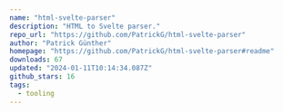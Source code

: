 ```yaml
---
name: "html-svelte-parser"
description: "HTML to Svelte parser."
repo_url: "https://github.com/PatrickG/html-svelte-parser"
author: "Patrick Günther"
homepage: "https://github.com/PatrickG/html-svelte-parser#readme"
downloads: 67
updated: "2024-01-11T10:14:34.087Z"
github_stars: 16
tags: 
  - tooling
---
```

